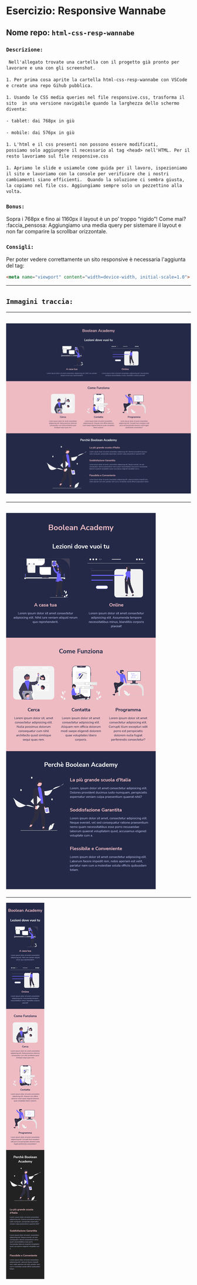 # Esercizio: Responsive Wannabe

## Nome repo: **`html-css-resp-wannabe`**

### **`Descrizione:`**
```
 Nell'allegato trovate una cartella con il progetto già pronto per lavorare e una con gli screenshot.

1. Per prima cosa aprite la cartella html-css-resp-wannabe con VSCode e create una repo Gihub pubblica.

1. Usando le CSS media queries nel file responsive.css, trasforma il sito  in una versione navigabile quando la larghezza dello schermo diventa:

- tablet: dai 768px in giù

- mobile: dai 576px in giù

1. L'html e il css presenti non possono essere modificati,
possiamo solo aggiungere il necessario al tag <head> nell'HTML. Per il resto lavoriamo sul file responsive.css

1. Apriamo le slide e usiamole come guida per il lavoro, ispezioniamo il sito e lavoriamo con la console per verificare che i nostri cambiamenti siano efficienti.  Quando la soluzione ci sembra giusta, la copiamo nel file css. Aggiungiamo sempre solo un pezzettino alla volta.
```

### **`Bonus:`**

Sopra i 768px e fino ai 1160px il layout è un po’ troppo “rigido”! Come mai? :faccia_pensosa:
Aggiungiamo una media query per sistemare il layout e non far comparire la scrollbar orizzontale.

### **`Consigli:`**

Per poter vedere correttamente un sito responsive è necessaria l'aggiunta del tag:
```html
<meta name="viewport" content="width=device-width, initial-scale=1.0">
```
---
## **`Immagini traccia:`**
---
![ Desktop-screenshot ](/assets/img/img-rdm/desktop.png "Desktop View")
---
---
![ Tablet-screenshot ](/assets/img/img-rdm/Tablet-768.png "Tablet View")
---
---
![ Mobile-screenshot ](/assets/img/img-rdm/Mobile-576.png "Mobile View")